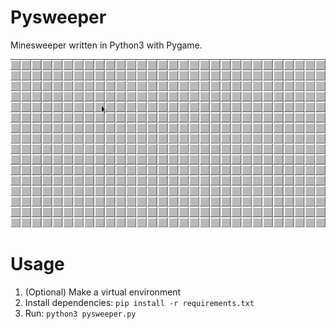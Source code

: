 # Pysweeper

Minesweeper written in Python3 with Pygame.

![](./screenshots/pysweeper.gif)

# Usage
1. (Optional) Make a virtual environment
2. Install dependencies: `pip install -r requirements.txt`
3. Run: `python3 pysweeper.py`